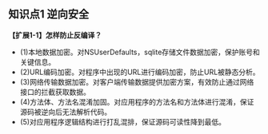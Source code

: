 ## 知识点1 逆向安全

**【扩展1-1】怎样防止反编译？**

* (1)本地数据加密。对NSUserDefaults，sqlite存储文件数据加密，保护账号和关键信息。
* (2)URL编码加密。对程序中出现的URL进行编码加密，防止URL被静态分析。
* (3)网络传输数据加密。对客户端传输数据提供加密方案，有效防止通过网络接口的拦截获取数据。
* (4)方法体、方法名混淆加固。对应用程序的方法名和方法体进行混淆，保证源码被逆向后无法解析代码。
* (5)对应用程序逻辑结构进行打乱混排，保证源码可读性降到最低。
